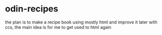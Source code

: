 # odin-recipes
the plan is to make a recipe book using mostly html and improve it later with ccs, the main idea is for me to get used to html again

